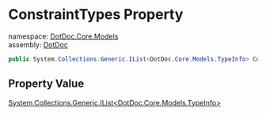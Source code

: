﻿# ConstraintTypes Property

namespace: [DotDoc\.Core\.Models](../../DotDoc.Core.Models.md)<br />
assembly: [DotDoc](../../../DotDoc.md)



```csharp
public System.Collections.Generic.IList<DotDoc.Core.Models.TypeInfo> ConstraintTypes { get; };
```

## Property Value

[System\.Collections\.Generic\.IList\<DotDoc\.Core\.Models\.TypeInfo\>](https://docs.microsoft.com/dotnet/api/System.Collections.Generic.IList-1)

